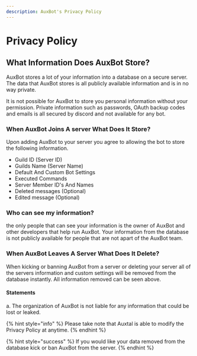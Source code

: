 ```yaml
---
description: AuxBot's Privacy Policy
---
```


# Privacy Policy

## What Information Does AuxBot Store? <a id="what-information-does-auxbot-store"></a>

AuxBot stores a lot of your information into a database on a secure server. The data that AuxBot stores is all publicly available information and is in no way private.

It is not possible for AuxBot to store you personal information without your permission. Private information such as passwords, OAuth backup codes and emails is all secured by discord and not available for any bot.

### When AuxBot Joins A server What Does It Store? <a id="when-auxbot-joins-a-server-what-does-it-store"></a>

Upon adding AuxBot to your server you agree to allowing the bot to store the following information.

* Guild ID \(Server ID\)
* Guilds Name \(Server Name\)
* Default And Custom Bot Settings
* Executed Commands
* Server Member ID's And Names
* Deleted messages \(Optional\)
* Edited message \(Optional\)

### Who can see my information? <a id="who-can-see-my-information"></a>

the only people that can see your information is the owner of AuxBot and other developers that help run AuxBot. Your information from the database is not publicly available for people that are not apart of the AuxBot team.

### When AuxBot Leaves A Server What Does It Delete? <a id="when-auxbot-leaves-a-server-what-does-it-delete"></a>

When kicking or banning AuxBot from a server or deleting your server all of the servers information and custom settings will be removed from the database instantly. All information removed can be seen above.



#### Statements

a. The organization of AuxBot is not liable for any information that could be lost or leaked.



{% hint style="info" %}
Please take note that Auxtal is able to modify the Privacy Policy at anytime.
{% endhint %}

{% hint style="success" %}
If you would like your data removed from the database kick or ban AuxBot from the server.
{% endhint %}

